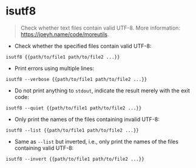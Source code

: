 # isutf8

> Check whether text files contain valid UTF-8.
> More information: <https://joeyh.name/code/moreutils>.

- Check whether the specified files contain valid UTF-8:

`isutf8 {{path/to/file1 path/to/file2 ...}}`

- Print errors using multiple lines:

`isutf8 --verbose {{path/to/file1 path/to/file2 ...}}`

- Do not print anything to `stdout`, indicate the result merely with the exit code:

`isutf8 --quiet {{path/to/file1 path/to/file2 ...}}`

- Only print the names of the files containing invalid UTF-8:

`isutf8 --list {{path/to/file1 path/to/file2 ...}}`

- Same as `--list` but inverted, i.e., only print the names of the files containing valid UTF-8:

`isutf8 --invert {{path/to/file1 path/to/file2 ...}}`
